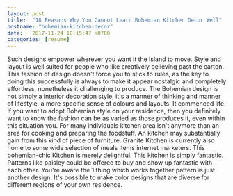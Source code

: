 ```yaml
---
layout: post
title:  "18 Reasons Why You Cannot Learn Bohemian Kitchen Decor Well"
postname: "bohemian-kitchen-decor"
date:   2017-11-24 10:15:47 +0700
categories: [resume]
---
```

Such designs empower wherever you want it the island to move. Style and layout is well suited for people who like creatively believing past the carton. This fashion of design doesn't force you to stick to rules, as the key to doing this successfully is always to make it appear nostalgic and completely effortless, nonetheless it challenging to produce. The Bohemian design is not simply a interior decoration style, it's a manner of thinking and manner of lifestyle, a more specific sense of colours and layouts. It commenced life. If you want to adopt Bohemian style on your residence, then you definitely want to know the fashion can be as varied as those produces it, even within this situation you. For many individuals kitchen area isn't anymore than an area for cooking and preparing the foodstuff. An kitchen may substantially gain from this kind of piece of furniture. Granite Kitchen is currently also home to some wide selection of meals items internet marketers. This bohemian-chic Kitchen is merely delightful. This kitchen is simply fantastic. Patterns like paisley could be offered to buy and show up fantastic with each other. You're aware the 1 thing which works together pattern is just another design. It's possible to make color designs that are diverse for different regions of your own residence.
